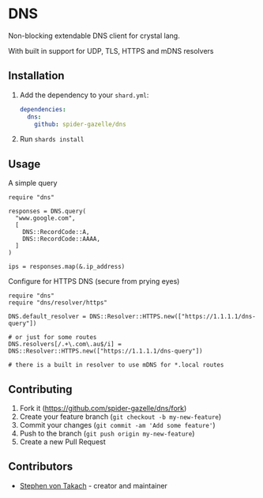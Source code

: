 # DNS

Non-blocking extendable DNS client for crystal lang.

With built in support for UDP, TLS, HTTPS and mDNS resolvers

## Installation

1. Add the dependency to your `shard.yml`:

   ```yaml
   dependencies:
     dns:
       github: spider-gazelle/dns
   ```

2. Run `shards install`

## Usage

A simple query

```crystal
require "dns"

responses = DNS.query(
  "www.google.com",
  [
    DNS::RecordCode::A,
    DNS::RecordCode::AAAA,
  ]
)

ips = responses.map(&.ip_address)

```

Configure for HTTPS DNS (secure from prying eyes)

```crystal
require "dns"
require "dns/resolver/https"

DNS.default_resolver = DNS::Resolver::HTTPS.new(["https://1.1.1.1/dns-query"])

# or just for some routes
DNS.resolvers[/.+\.com\.au$/i] = DNS::Resolver::HTTPS.new(["https://1.1.1.1/dns-query"])

# there is a built in resolver to use mDNS for *.local routes

```

## Contributing

1. Fork it (<https://github.com/spider-gazelle/dns/fork>)
2. Create your feature branch (`git checkout -b my-new-feature`)
3. Commit your changes (`git commit -am 'Add some feature'`)
4. Push to the branch (`git push origin my-new-feature`)
5. Create a new Pull Request

## Contributors

- [Stephen von Takach](https://github.com/stakach) - creator and maintainer
